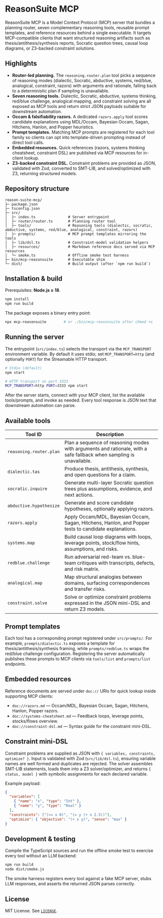 # ReasonSuite MCP

ReasonSuite MCP is a Model Context Protocol (MCP) server that bundles a planning router, seven complementary reasoning tools, reusable prompt templates, and reference resources behind a single executable. It targets MCP-compatible clients that want structured reasoning artifacts such as thesis/antithesis/synthesis reports, Socratic question trees, causal loop diagrams, or Z3-backed constraint solutions.

## Highlights

- **Router-led planning.** The `reasoning.router.plan` tool picks a sequence of reasoning modes (dialectic, Socratic, abductive, systems, red/blue, analogical, constraint, razors) with arguments and rationale, falling back to a deterministic plan if sampling is unavailable.
- **Seven reasoning tools.** Dialectic, Socratic, abductive, systems thinking, red/blue challenge, analogical mapping, and constraint solving are all exposed as MCP tools and return strict JSON payloads suitable for downstream automation.
- **Occam & falsifiability razors.** A dedicated `razors.apply` tool scores candidate explanations using MDL/Occam, Bayesian Occam, Sagan, Hitchens, Hanlon, and Popper heuristics.
- **Prompt templates.** Matching MCP prompts are registered for each tool family so clients can opt into template-driven prompting instead of direct tool calls.
- **Embedded resources.** Quick references (razors, systems thinking cheatsheet, constraint DSL) are published via MCP resources for in-client lookup.
- **Z3-backed constraint DSL.** Constraint problems are provided as JSON, validated with Zod, converted to SMT-LIB, and solved/optimized with Z3, returning structured models.

## Repository structure

```
reason-suite-mcp/
├─ package.json
├─ tsconfig.json
├─ src/
│  ├─ index.ts               # Server entrypoint
│  ├─ router/router.ts       # Planning router tool
│  ├─ tools/                 # Reasoning tools (dialectic, socratic, abductive, systems, red/blue, analogical, constraint, razors)
│  ├─ prompts/               # MCP prompt templates mirroring the tools
│  ├─ lib/dsl.ts             # Constraint-model validation helpers
│  ├─ resources/             # Markdown reference docs served via MCP resources
│  └─ smoke.ts               # Offline smoke test harness
├─ bin/mcp-reasonsuite       # Executable shim
└─ dist/                     # Build output (after `npm run build`)
```

## Installation & build

Prerequisites: **Node.js ≥ 18**.

```bash
npm install
npm run build
```

The package exposes a binary entry point:

```bash
npx mcp-reasonsuite        # or ./bin/mcp-reasonsuite after chmod +x
```

## Running the server

The entrypoint (`src/index.ts`) selects the transport via the `MCP_TRANSPORT` environment variable. By default it uses stdio; set `MCP_TRANSPORT=http` (and optionally `PORT`) for the Streamable HTTP transport.

```bash
# Stdio (default)
npm start

# HTTP transport on port 3333
MCP_TRANSPORT=http PORT=3333 npm start
```

After the server starts, connect with your MCP client, list the available tools/prompts, and invoke as needed. Every tool response is JSON text that downstream automation can parse.

## Available tools

| Tool ID | Description |
| --- | --- |
| `reasoning.router.plan` | Plan a sequence of reasoning modes with arguments and rationale, with a safe fallback when sampling is unavailable. |
| `dialectic.tas` | Produce thesis, antithesis, synthesis, and open questions for a claim. |
| `socratic.inquire` | Generate multi-layer Socratic question trees plus assumptions, evidence, and next actions. |
| `abductive.hypothesize` | Generate and score candidate hypotheses, optionally applying razors. |
| `razors.apply` | Apply Occam/MDL, Bayesian Occam, Sagan, Hitchens, Hanlon, and Popper tests to candidate explanations. |
| `systems.map` | Build causal loop diagrams with loops, leverage points, stock/flow hints, assumptions, and risks. |
| `redblue.challenge` | Run adversarial red-team vs. blue-team critiques with transcripts, defects, and risk matrix. |
| `analogical.map` | Map structural analogies between domains, surfacing correspondences and transfer risks. |
| `constraint.solve` | Solve or optimize constraint problems expressed in the JSON mini-DSL and return Z3 models. |

## Prompt templates

Each tool has a corresponding prompt registered under `src/prompts/`. For example, `prompts/dialectic.ts` exposes a template for thesis/antithesis/synthesis framing, while `prompts/redblue.ts` wraps the red/blue challenge configuration. Registering the server automatically publishes these prompts to MCP clients via `tools/list` and `prompts/list` endpoints.

## Embedded resources

Reference documents are served under `doc://` URIs for quick lookup inside supporting MCP clients:

- `doc://razors.md` — Occam/MDL, Bayesian Occam, Sagan, Hitchens, Hanlon, Popper razors.
- `doc://systems-cheatsheet.md` — Feedback loops, leverage points, stocks/flows overview.
- `doc://constraint-dsl.md` — Syntax guide for the constraint mini-DSL.

## Constraint mini-DSL

Constraint problems are supplied as JSON with `{ variables, constraints, optimize? }`. Input is validated with Zod (`src/lib/dsl.ts`), ensuring variable names are well formed and duplicates are rejected. The solver assembles SMT-LIB statements, loads them into a Z3 solver/optimizer, and returns `{ status, model }` with symbolic assignments for each declared variable.

Example payload:

```json
{
  "variables": [
    { "name": "x", "type": "Int" },
    { "name": "y", "type": "Real" }
  ],
  "constraints": ["(>= x 0)", "(= y (+ x 2.5))"],
  "optimize": { "objective": "(+ x y)", "sense": "max" }
}
```

## Development & testing

Compile the TypeScript sources and run the offline smoke test to exercise every tool without an LLM backend:

```bash
npm run build
node dist/smoke.js
```

The smoke harness registers every tool against a fake MCP server, stubs LLM responses, and asserts the returned JSON parses correctly.

## License

MIT License. See [`LICENSE`](LICENSE).
